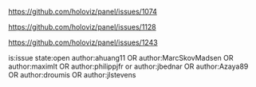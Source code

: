 
https://github.com/holoviz/panel/issues/1074

https://github.com/holoviz/panel/issues/1128

https://github.com/holoviz/panel/issues/1243

is:issue state:open author:ahuang11 OR author:MarcSkovMadsen OR author:maximlt OR author:philippjfr or author:jbednar OR author:Azaya89 OR author:droumis OR author:jlstevens 

